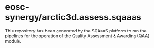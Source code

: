 # eosc-synergy/arctic3d.assess.sqaaas
This repository has been generated by the SQAaaS platform to run the pipelines
for the operation of the
Quality Assessment & Awarding (QAA)
module.